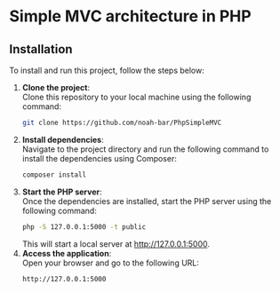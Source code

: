 # Simple MVC architecture in PHP

## Installation

To install and run this project, follow the steps below:

1. **Clone the project**:  
   Clone this repository to your local machine using the following command:  
   ```bash
   git clone https://github.com/noah-bar/PhpSimpleMVC
   ```
3. **Install dependencies**:  
   Navigate to the project directory and run the following command to install the dependencies using Composer:
   ```bash
   composer install
   ```
4. **Start the PHP server**:  
  Once the dependencies are installed, start the PHP server using the following command:
    ```bash
    php -S 127.0.0.1:5000 -t public
    ```
    This will start a local server at http://127.0.0.1:5000.
3. **Access the application**:  
  Open your browser and go to the following URL:
    ```bash
    http://127.0.0.1:5000
    ```
